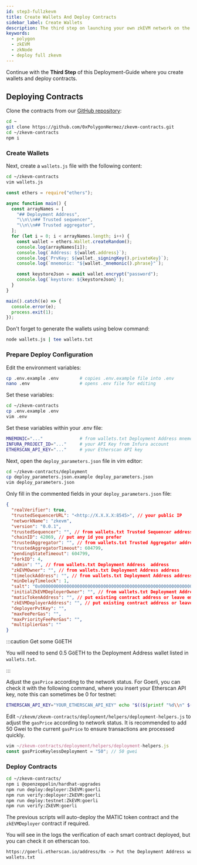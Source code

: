 ```yaml
---
id: step3-fullzkevm
title: Create Wallets And Deploy Contracts
sidebar_label: Create Wallets
description: The third step on launching your own zkEVM network on the Goerli testnet.
keywords:
  - polygon
  - zkEVM
  - zkNode
  - deploy full zkevm
---
```


Continue with the **Third Step** of this Deployment-Guide where you create wallets and deploy contracts.

## Deploying Contracts

Clone the contracts from our [GitHub repository](https://github.com/0xPolygonHermez/zkevm-contracts):

```bash
cd ~
git clone https://github.com/0xPolygonHermez/zkevm-contracts.git
cd ~/zkevm-contracts
npm i
```

### Create Wallets

Next, create a `wallets.js` file with the following content:

```bash
cd ~/zkevm-contracts
vim wallets.js
```

```js
const ethers = require("ethers");

async function main() {
  const arrayNames = [
    "## Deployment Address",
    "\\n\\n## Trusted sequencer",
    "\\n\\n## Trusted aggregator",
  ];
  for (let i = 0; i < arrayNames.length; i++) {
    const wallet = ethers.Wallet.createRandom();
    console.log(arrayNames[i]);
    console.log(`Address: ${wallet.address}`);
    console.log(`PrvKey: ${wallet._signingKey().privateKey}`);
    console.log(`mnemonic: "${wallet._mnemonic().phrase}"`);

    const keystoreJson = await wallet.encrypt("password");
    console.log(`keystore: ${keystoreJson}`);
  }
}

main().catch((e) => {
  console.error(e);
  process.exit(1);
});
```

Don't forget to generate the wallets using below command:

```bash
node wallets.js | tee wallets.txt
```

### Prepare Deploy Configuration

Edit the environment variables:

```bash
cp .env.example .env        # copies .env.example file into .env
nano .env                   # opens .env file for editing
```

Set these variables:

```bash
cd ~/zkevm-contracts
cp .env.example .env
vim .env
```

Set these variables within your .env file:

```bash
MNEMONIC="..."              # from wallets.txt Deployment Address mnemonic
INFURA_PROJECT_ID="..."     # your API Key from Infura account
ETHERSCAN_API_KEY="..."     # your Etherscan API key
```

Next, open the `deploy_parameters.json` file in vim editor:

```bash
cd ~/zkevm-contracts/deployment
cp deploy_parameters.json.example deploy_parameters.json
vim deploy_parameters.json
```

Only fill in the commented fields in your `deploy_parameters.json` file:

```json
{
  "realVerifier": true,
  "trustedSequencerURL": "<http://X.X.X.X:8545>", // your public IP
  "networkName": "zkevm",
  "version": "0.0.1",
  "trustedSequencer": "", // from wallets.txt Trusted Sequencer address
  "chainID": 42069, // put any id you prefer
  "trustedAggregator": "", // from wallets.txt Trusted Aggregator address
  "trustedAggregatorTimeout": 604799,
  "pendingStateTimeout": 604799,
  "forkID": 4,
  "admin": "", // from wallets.txt Deployment Address  address
  "zkEVMOwner": "", // from wallets.txt Deployment Address address
  "timelockAddress": "", // from wallets.txt Deployment Address address
  "minDelayTimelock": 1,
  "salt": "0x0000000000000000000000000000000000000000000000000000000000000000",
  "initialZkEVMDeployerOwner": "", // from wallets.txt Deployment Address address
  "maticTokenAddress": "", // put existing contract address or leave empty to auto-deploy a new contract
  "zkEVMDeployerAddress": "", // put existing contract address or leave empty to auto-deploy a new contract
  "deployerPvtKey": "",
  "maxFeePerGas": "",
  "maxPriorityFeePerGas": "",
  "multiplierGas": ""
}
```

:::caution Get some GöETH

You will need to send 0.5 GöETH to the Deployment Address wallet listed in `wallets.txt`.

:::

Adjust the `gasPrice` according to the network status. For Goerli, you can check it with the following command, where you insert your Etherscan API key, note this can sometimes be 0 for testnet:

```bash
ETHERSCAN_API_KEY="YOUR_ETHERSCAN_API_KEY" echo "$(($(printf "%d\\n" $(curl -s "https://api-goerli.etherscan.io/api?module=proxy&action=eth_gasPrice&apikey=$ETHERSCAN_API_KEY" | jq -r .result))/1000000000)) Gwei"
```

Edit `~/zkevm/zkevm-contracts/deployment/helpers/deployment-helpers.js` to adjust the `gasPrice` according to network status. It is recommended to add 50 Gwei to the current `gasPrice` to ensure transactions are processed quickly.

```js
vim ~/zkevm-contracts/deployment/helpers/deployment-helpers.js
const gasPriceKeylessDeployment = "50"; // 50 gwei
```

### Deploy Contracts

```bash
cd ~/zkevm-contracts/
npm i @openzeppelin/hardhat-upgrades
npm run deploy:deployer:ZkEVM:goerli
npm run verify:deployer:ZkEVM:goerli
npm run deploy:testnet:ZkEVM:goerli
npm run verify:ZkEVM:goerli
```

The previous scripts will auto-deploy the MATIC token contract and the `zkEVMDeployer` contract if required.

You will see in the logs the verification of each smart contract deployed, but you can check it on etherscan too.

```html
https://goerli.etherscan.io/address/0x -> Put the Deployment Address wallet from
wallets.txt
```
